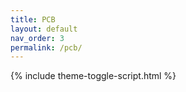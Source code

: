 ```yaml
---
title: PCB
layout: default
nav_order: 3
permalink: /pcb/
---
```


{% include theme-toggle-script.html %}
